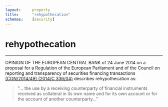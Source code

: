 ```yaml
---
layout:		property
title:		"rehypothecation"
schemas:	[security]
---
```


# rehypothecation


---


OPINION OF THE EUROPEAN CENTRAL BANK of 24 June 2014 on a proposal for a Regulation of the European Parliament and of the Council on reporting and transparency of securities financing transactions [(CON/2014/49) (2014/C 336/04)][eur] describes rehypothecation as:

> "... the use by a receiving counterparty of financial instruments received as collateral in its own name and for its own account or for the account of another counterparty..."

[eur]: http://eur-lex.europa.eu/legal-content/EN/TXT/?uri=CELEX%3A52014AB0049
